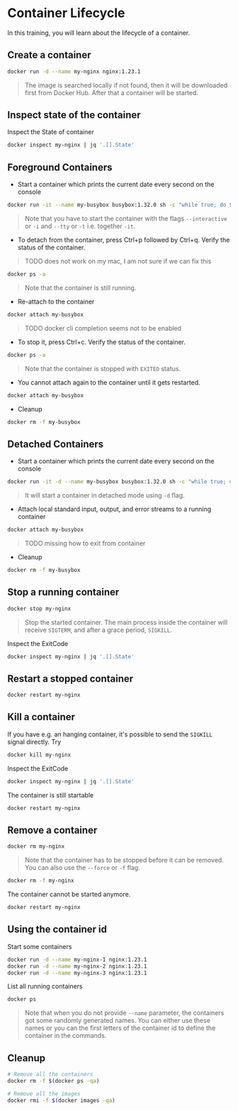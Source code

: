 # Container Lifecycle

In this training, you will learn about the lifecycle of a container.

## Create a container

```bash
docker run -d --name my-nginx nginx:1.23.1
```

>The image is searched locally if not found, then it will be downloaded first from Docker Hub. After that a container will be started.

## Inspect state of the container

Inspect the State of container

```bash
docker inspect my-nginx | jq '.[].State'
```

## Foreground Containers

* Start a container which prints the current date every second on the console

```bash
docker run -it --name my-busybox busybox:1.32.0 sh -c "while true; do $(echo date); sleep 1; done"
```

>Note that you have to start the container with the flags `--interactive` or `-i` and `--tty` or `-t`  i.e. together `-it`.

* To detach from the container, press Ctrl+p followed by Ctrl+q. Verify the status of the container.

> TODO does not work on my mac, I am not sure if we can fix this

```bash
docker ps -a
```

>Note that the container is still running.

* Re-attach to the container

```bash
docker attach my-busybox
```

> TODO docker cli completion seems not to be enabled 

* To stop it, press Ctrl+c. Verify the status of the container.

```bash
docker ps -a
```

>Note that the container is stopped with `EXITED` status.

* You cannot attach again to the container until it gets restarted.

```bash
docker attach my-busybox
```

* Cleanup

```bash
docker rm -f my-busybox
```

## Detached Containers

* Start a container which prints the current date every second on the console

```bash
docker run -it -d --name my-busybox busybox:1.32.0 sh -c "while true; do $(echo date); sleep 1; done"
```

>It will start a container in detached mode using `-d` flag.

* Attach local standard input, output, and error streams to a running container

```bash
docker attach my-busybox
```

> TODO missing how to exit from container

* Cleanup

```bash
docker rm -f my-busybox
```

## Stop a running container

```bash
docker stop my-nginx
```

>Stop the started container. The main process inside the container will receive `SIGTERM`, and after a grace period, `SIGKILL`.

Inspect the ExitCode

```bash
docker inspect my-nginx | jq '.[].State'
```

## Restart a stopped container

```bash
docker restart my-nginx
```

## Kill a container

If you have e.g. an hanging container, it's possible to send the `SIGKILL` signal directly. Try

```bash
docker kill my-nginx
```

Inspect the ExitCode

```bash
docker inspect my-nginx | jq '.[].State'
```

The container is still startable

```bash
docker restart my-nginx
```

## Remove a container

```bash
docker rm my-nginx
```

>Note that the container has to be stopped before it can be removed. You can also use the `--force` or `-f` flag.

```bash
docker rm -f my-nginx
```

The container cannot be started anymore.

```bash
docker restart my-nginx
```

## Using the container id

Start some containers

```bash
docker run -d --name my-nginx-1 nginx:1.23.1
docker run -d --name my-nginx-2 nginx:1.23.1
docker run -d --name my-nginx-3 nginx:1.23.1
```

List all running containers

```bash
docker ps
```

>Note that when you do not provide `--name` parameter, the containers got some randomly generated names. You can either use these names or you can the first letters of the container id to define the container in the commands.

## Cleanup

```bash
# Remove all the containers
docker rm -f $(docker ps -qa)

# Remove all the images
docker rmi -f $(docker images -qa)
```
